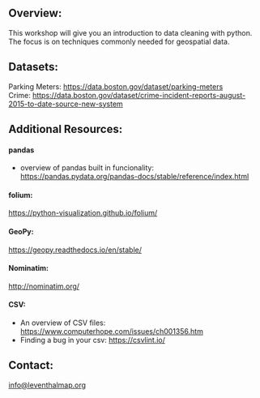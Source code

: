 ## Overview:  
This workshop will give you an introduction to data cleaning with python.  The focus is on techniques commonly needed for geospatial data.

## Datasets:  
Parking Meters: https://data.boston.gov/dataset/parking-meters  
Crime: https://data.boston.gov/dataset/crime-incident-reports-august-2015-to-date-source-new-system


## Additional Resources:  
  #### pandas  
  - overview of pandas built in funcionality: https://pandas.pydata.org/pandas-docs/stable/reference/index.html
  
  #### folium:  
  https://python-visualization.github.io/folium/
  
  #### GeoPy:  
  https://geopy.readthedocs.io/en/stable/
  
  #### Nominatim:  
  http://nominatim.org/
  
  #### CSV:  
  - An overview of CSV files: https://www.computerhope.com/issues/ch001356.htm
  - Finding a bug in your csv: https://csvlint.io/



## Contact:  
info@leventhalmap.org 

